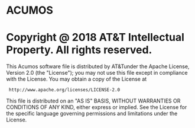ACUMOS
================================================================================
Copyright @ 2018 AT&T Intellectual Property. All rights reserved.
================================================================================
This Acumos software file is distributed by AT&Tunder the Apache License, Version 2.0 (the "License");
you may not use this file except in compliance with the License.
You may obtain a copy of the License at

     http://www.apache.org/licenses/LICENSE-2.0

This file is distributed on an "AS IS" BASIS,
WITHOUT WARRANTIES OR CONDITIONS OF ANY KIND, either express or implied.
See the License for the specific language governing permissions and
limitations under the License.

    
